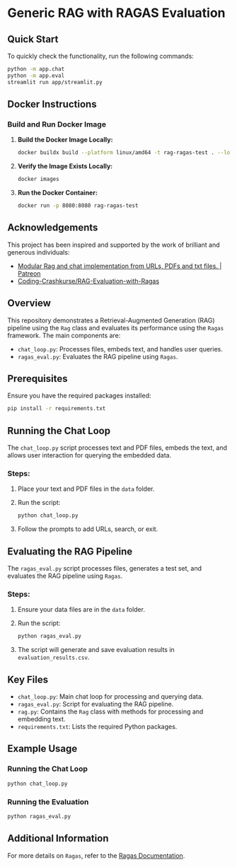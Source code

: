 # Generic RAG with RAGAS Evaluation

## Quick Start

To quickly check the functionality, run the following commands:

```sh
python -m app.chat
python -m app.eval
streamlit run app/streamlit.py
```

## Docker Instructions

### Build and Run Docker Image

1. **Build the Docker Image Locally:**

   ```sh
   docker buildx build --platform linux/amd64 -t rag-ragas-test . --load
   ```

2. **Verify the Image Exists Locally:**

   ```sh
   docker images
   ```

3. **Run the Docker Container:**

   ```sh
   docker run -p 8080:8080 rag-ragas-test
   ```

## Acknowledgements

This project has been inspired and supported by the work of brilliant and generous individuals:

- [Modular Rag and chat implementation from URLs, PDFs and txt files. | Patreon](https://www.patreon.com/posts/modular-rag-and-106461497)
- [Coding-Crashkurse/RAG-Evaluation-with-Ragas](https://github.com/Coding-Crashkurse/RAG-Evaluation-with-Ragas)

## Overview

This repository demonstrates a Retrieval-Augmented Generation (RAG) pipeline using the `Rag` class and evaluates its performance using the `Ragas` framework. The main components are:

- `chat_loop.py`: Processes files, embeds text, and handles user queries.
- `ragas_eval.py`: Evaluates the RAG pipeline using `Ragas`.

## Prerequisites

Ensure you have the required packages installed:

```sh
pip install -r requirements.txt
```

## Running the Chat Loop

The `chat_loop.py` script processes text and PDF files, embeds the text, and allows user interaction for querying the embedded data.

### Steps:

1. Place your text and PDF files in the `data` folder.
2. Run the script:

   ```sh
   python chat_loop.py
   ```

3. Follow the prompts to add URLs, search, or exit.

## Evaluating the RAG Pipeline

The `ragas_eval.py` script processes files, generates a test set, and evaluates the RAG pipeline using `Ragas`.

### Steps:

1. Ensure your data files are in the `data` folder.
2. Run the script:

   ```sh
   python ragas_eval.py
   ```

3. The script will generate and save evaluation results in `evaluation_results.csv`.

## Key Files

- `chat_loop.py`: Main chat loop for processing and querying data.
- `ragas_eval.py`: Script for evaluating the RAG pipeline.
- `rag.py`: Contains the `Rag` class with methods for processing and embedding text.
- `requirements.txt`: Lists the required Python packages.

## Example Usage

### Running the Chat Loop

```sh
python chat_loop.py
```

### Running the Evaluation

```sh
python ragas_eval.py
```

## Additional Information

For more details on `Ragas`, refer to the [Ragas Documentation](https://docs.ragas.io/en/stable/).
